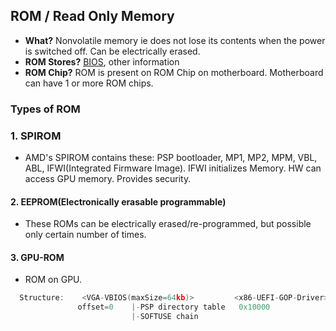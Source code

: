 ## ROM / Read Only Memory
- **What?** Nonvolatile memory ie does not lose its contents when the power is switched off. Can be electrically erased.
- **ROM Stores?** [BIOS](BIOS), other information
- **ROM Chip?** ROM is present on ROM Chip on motherboard. Motherboard can have 1 or more ROM chips.

### Types of ROM
### 1. SPIROM
  - AMD's SPIROM contains these: PSP bootloader, MP1, MP2, MPM, VBL, ABL, IFWI(Integrated Firmware Image). IFWI initializes Memory. HW can access GPU memory. Provides security. 
#### 2. EEPROM(Electronically erasable programmable)
  - These ROMs can be electrically erased/re-programmed, but possible only certain number of times.
#### 3. GPU-ROM
  - ROM on GPU.
```c
  Structure:    <VGA-VBIOS(maxSize=64kb)>         <x86-UEFI-GOP-Driver> <ARM-URFI-GOP-Driver>
               offset=0    |-PSP directory table   0x10000              0x20000
                           |-SOFTUSE chain
```  
